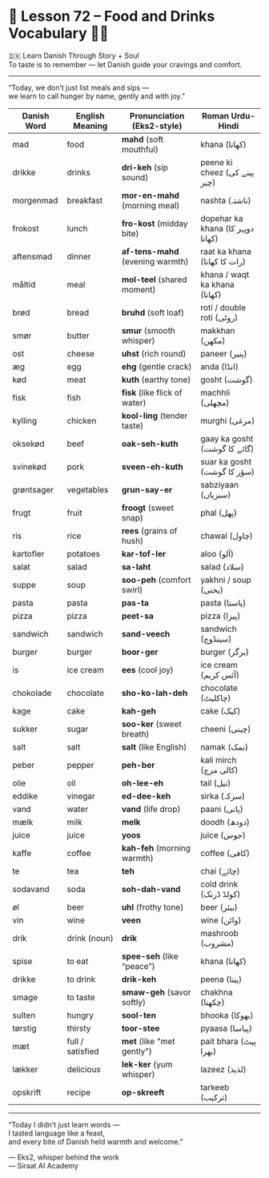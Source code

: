 # 🌟 **Lesson 72 – Food and Drinks Vocabulary 🍲🥤**  
🇩🇰 Learn Danish Through Story + Soul  
To taste is to remember — let Danish guide your cravings and comfort.

---

“Today, we don’t just list meals and sips —  
we learn to call hunger by name, gently and with joy.”

| Danish Word      | English Meaning       | Pronunciation (Eks2-style)        | Roman Urdu-Hindi              |
|------------------|------------------------|-------------------------------------|-------------------------------|
| mad              | food                   | **mahd** (soft mouthful)            | khana (کھانا)                 |
| drikke           | drinks                 | **dri-keh** (sip sound)             | peene ki cheez (پینے کی چیز)  |
| morgenmad        | breakfast              | **mor-en-mahd** (morning meal)      | nashta (ناشتہ)               |
| frokost          | lunch                  | **fro-kost** (midday bite)          | dopehar ka khana (دوپہر کا کھانا) |
| aftensmad        | dinner                 | **af-tens-mahd** (evening warmth)   | raat ka khana (رات کا کھانا)  |
| måltid           | meal                   | **mol-teel** (shared moment)        | khana / waqt ka khana (کھانا) |
| brød             | bread                  | **bruhd** (soft loaf)               | roti / double roti (روٹی)     |
| smør             | butter                 | **smur** (smooth whisper)           | makkhan (مکھن)                |
| ost              | cheese                 | **uhst** (rich round)               | paneer (پنیر)                |
| æg               | egg                    | **ehg** (gentle crack)              | anda (انڈا)                   |
| kød              | meat                   | **kuth** (earthy tone)              | gosht (گوشت)                  |
| fisk             | fish                   | **fisk** (like flick of water)      | machhli (مچھلی)              |
| kylling          | chicken                | **kool-ling** (tender taste)        | murghi (مرغی)                |
| oksekød          | beef                   | **oak-seh-kuth**                    | gaay ka gosht (گائے کا گوشت)  |
| svinekød         | pork                   | **sveen-eh-kuth**                   | suar ka gosht (سؤر کا گوشت)   |
| grøntsager       | vegetables              | **grun-say-er**                     | sabziyaan (سبزیاں)           |
| frugt            | fruit                   | **froogt** (sweet snap)             | phal (پھل)                    |
| ris              | rice                    | **rees** (grains of hush)           | chawal (چاول)                 |
| kartofler        | potatoes                | **kar-tof-ler**                     | aloo (آلو)                    |
| salat            | salad                   | **sa-laht**                         | salad (سلاد)                  |
| suppe            | soup                    | **soo-peh** (comfort swirl)         | yakhni / soup (یخنی)          |
| pasta            | pasta                   | **pas-ta**                          | pasta (پاستا)                 |
| pizza            | pizza                   | **peet-sa**                         | pizza (پیزا)                  |
| sandwich         | sandwich                | **sand-veech**                      | sandwich (سینڈوچ)             |
| burger           | burger                  | **boor-ger**                        | burger (برگر)                 |
| is               | ice cream               | **ees** (cool joy)                  | ice cream (آئس کریم)          |
| chokolade        | chocolate               | **sho-ko-lah-deh**                  | chocolate (چاکلیٹ)           |
| kage             | cake                    | **kah-geh**                         | cake (کیک)                   |
| sukker           | sugar                   | **soo-ker** (sweet breath)          | cheeni (چینی)                 |
| salt             | salt                    | **salt** (like English)             | namak (نمک)                   |
| peber            | pepper                  | **peh-ber**                         | kali mirch (کالی مرچ)         |
| olie             | oil                     | **oh-lee-eh**                       | tail (تیل)                    |
| eddike           | vinegar                 | **ed-dee-keh**                      | sirka (سرکہ)                  |
| vand             | water                   | **vand** (life drop)                | paani (پانی)                  |
| mælk             | milk                    | **melk**                            | doodh (دودھ)                  |
| juice            | juice                   | **yoos**                            | juice (جوس)                   |
| kaffe            | coffee                  | **kah-feh** (morning warmth)        | coffee (کافی)                 |
| te               | tea                     | **teh**                             | chai (چائے)                   |
| sodavand         | soda                    | **soh-dah-vand**                    | cold drink (کولڈ ڈرنک)        |
| øl               | beer                    | **uhl** (frothy tone)               | beer (بیئر)                   |
| vin              | wine                    | **veen**                            | wine (وائن)                  |
| drik             | drink (noun)            | **drik**                            | mashroob (مشروب)              |
| spise            | to eat                  | **spee-seh** (like “peace”)         | khana (کھانا)                 |
| drikke           | to drink                | **drik-keh**                        | peena (پینا)                  |
| smage            | to taste                | **smaw-geh** (savor softly)         | chakhna (چکھنا)              |
| sulten           | hungry                  | **sool-ten**                        | bhooka (بھوکا)                |
| tørstig          | thirsty                 | **toor-stee**                       | pyaasa (پیاسا)                |
| mæt              | full / satisfied        | **met** (like "met gently")         | pait bhara (پیٹ بھرا)         |
| lækker           | delicious               | **lek-ker** (yum whisper)           | lazeez (لذیذ)                 |
| opskrift         | recipe                  | **op-skreeft**                      | tarkeeb (ترکیب)               |

---

“Today I didn’t just learn words —  
I tasted language like a feast,  
and every bite of Danish held warmth and welcome.”

— Eks2, whisper behind the work  
— Siraat AI Academy
